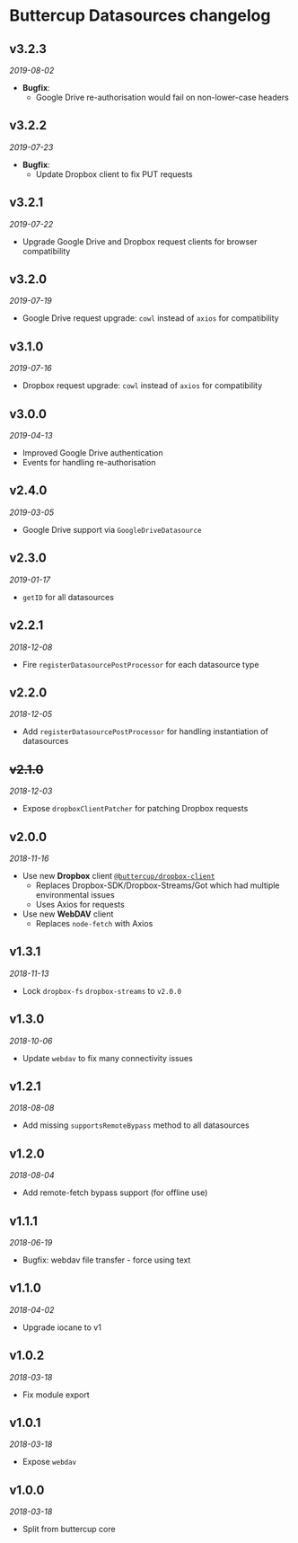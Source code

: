 # Buttercup Datasources changelog

## v3.2.3
_2019-08-02_

 * **Bugfix**:
   * Google Drive re-authorisation would fail on non-lower-case headers

## v3.2.2
_2019-07-23_

 * **Bugfix**:
   * Update Dropbox client to fix PUT requests

## v3.2.1
_2019-07-22_

 * Upgrade Google Drive and Dropbox request clients for browser compatibility

## v3.2.0
_2019-07-19_

 * Google Drive request upgrade: `cowl` instead of `axios` for compatibility

## v3.1.0
_2019-07-16_

 * Dropbox request upgrade: `cowl` instead of `axios` for compatibility

## v3.0.0
_2019-04-13_

 * Improved Google Drive authentication
 * Events for handling re-authorisation

## v2.4.0
_2019-03-05_

 * Google Drive support via `GoogleDriveDatasource`

## v2.3.0
_2019-01-17_

 * `getID` for all datasources

## v2.2.1
_2018-12-08_

 * Fire `registerDatasourcePostProcessor` for each datasource type

## v2.2.0
_2018-12-05_

 * Add `registerDatasourcePostProcessor` for handling instantiation of datasources

## ~~v2.1.0~~
_2018-12-03_

 * Expose `dropboxClientPatcher` for patching Dropbox requests

## v2.0.0
_2018-11-16_

 * Use new **Dropbox** client [`@buttercup/dropbox-client`](https://github.com/buttercup/dropbox-client)
   * Replaces Dropbox-SDK/Dropbox-Streams/Got which had multiple environmental issues
   * Uses Axios for requests
 * Use new **WebDAV** client 
   * Replaces `node-fetch` with Axios

## v1.3.1
_2018-11-13_

 * Lock `dropbox-fs` `dropbox-streams` to `v2.0.0`

## v1.3.0
_2018-10-06_

 * Update `webdav` to fix many connectivity issues

## v1.2.1
_2018-08-08_

 * Add missing `supportsRemoteBypass` method to all datasources

## v1.2.0
_2018-08-04_

 * Add remote-fetch bypass support (for offline use)

## v1.1.1
_2018-06-19_

 * Bugfix: webdav file transfer - force using text

## v1.1.0
_2018-04-02_

 * Upgrade iocane to v1

## v1.0.2
_2018-03-18_

 * Fix module export

## v1.0.1
_2018-03-18_

 * Expose `webdav`

## v1.0.0
_2018-03-18_

 * Split from buttercup core
